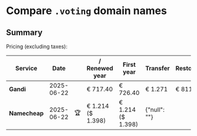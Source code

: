 # Compare `.voting` domain names

## Summary

Pricing (excluding taxes):

| Service | Date |  | / Renewed year | First year | Transfer | Restoration |
|--|--|--|--|--|--|--|
| **Gandi** | 2025-06-22 |  | € 717.40 | € 726.40 | € 1.271 | € 811.40 |
| **Namecheap** | 2025-06-22 | 🏆 | € 1.214<br>($ 1.398) | € 1.214<br>($ 1.398) | {"null": ""} |  |
